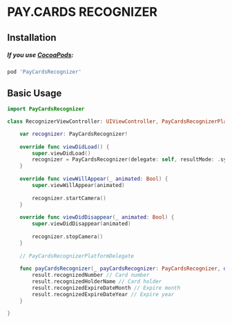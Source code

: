 PAY.CARDS RECOGNIZER
===================

Installation
------------

##### If you use [CocoaPods](http://cocoapods.org):

```ruby
pod 'PayCardsRecognizer'
```

Basic Usage
------------

```swift
import PayCardsRecognizer

class RecognizerViewController: UIViewController, PayCardsRecognizerPlatformDelegate {

	var recognizer: PayCardsRecognizer!
	
	override func viewDidLoad() {
	    super.viewDidLoad()
	    recognizer = PayCardsRecognizer(delegate: self, resultMode: .sync, container: self.view, frameColor: .green)
	}
	
	override func viewWillAppear(_ animated: Bool) {
	    super.viewWillAppear(animated)
	    
	    recognizer.startCamera()
	}
	    
	override func viewDidDisappear(_ animated: Bool) {
	    super.viewDidDisappear(animated)
	    
	    recognizer.stopCamera()
	}
	
	// PayCardsRecognizerPlatformDelegate
	
	func payCardsRecognizer(_ payCardsRecognizer: PayCardsRecognizer, didRecognize result: PayCardsRecognizerResult) {
		result.recognizedNumber // Card number
		result.recognizedHolderName // Card holder
		result.recognizedExpireDateMonth // Expire month
		result.recognizedExpireDateYear // Expire year
	}

}
```
